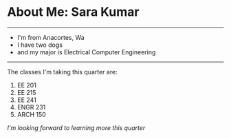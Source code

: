 
# About Me: Sara Kumar

***
* I'm from Anacortes, Wa
* I have two dogs 
* and my major is Electrical Computer Engineering

***
The classes I'm taking this quarter are:
1. EE 201
2. EE 215
3. EE 241
4. ENGR 231
5. ARCH 150 

*I'm looking forward to learning more this quarter*

